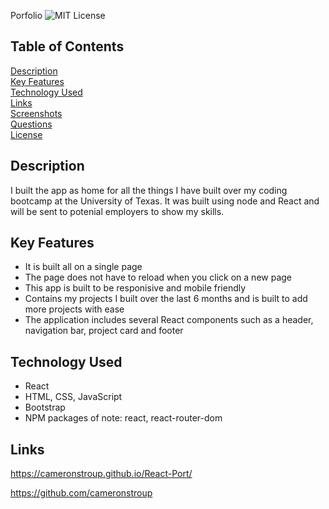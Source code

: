  Porfolio
![MIT License](https://img.shields.io/badge/license-MIT%20License-blue.svg)

## Table of Contents
[Description](#description) <br/>
[Key Features](#key-features) <br/>
[Technology Used](#technology-used) <br/>
[Links](#links) <br/>
[Screenshots](#screenshots) <br/>
[Questions](#questions) <br/>
[License](#license) <br/>

## Description
I built the app as home for all the things I have built over my coding bootcamp at the University of Texas. It was built using node and React and will be sent to potenial employers to show my skills.

## Key Features
- It is built all on a single page
- The page does not have to reload when you click on a new page
- This app is built to be responisive and mobile friendly 
- Contains my projects I built over the last 6 months and is built to add more projects with ease
- The application includes several React components such as a header, navigation bar, project card and footer


## Technology Used
- React
- HTML, CSS, JavaScript
- Bootstrap
- NPM packages of note: react, react-router-dom

## Links
https://cameronstroup.github.io/React-Port/


https://github.com/cameronstroup


